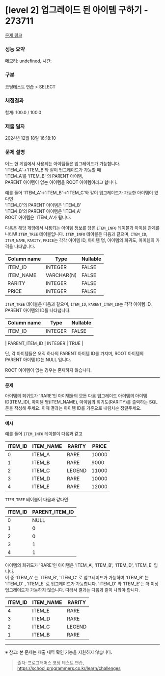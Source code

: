 # \[level 2] 업그레이드 된 아이템 구하기 - 273711

[문제 링크](https://school.programmers.co.kr/learn/courses/30/lessons/273711)

### 성능 요약

메모리: undefined, 시간:

### 구분

코딩테스트 연습 > SELECT

### 채점결과

합계: 100.0 / 100.0

### 제출 일자

2024년 12월 18일 16:18:10

### 문제 설명

어느 한 게임에서 사용되는 아이템들은 업그레이드가 가능합니다.\
'ITEM\_A'->'ITEM\_B'와 같이 업그레이드가 가능할 때\
'ITEM\_A'를 'ITEM\_B' 의 PARENT 아이템,\
PARENT 아이템이 없는 아이템을 ROOT 아이템이라고 합니다.

예를 들어 'ITEM\_A'->'ITEM\_B'->'ITEM\_C'와 같이 업그레이드가 가능한 아이템이 있다면\
'ITEM\_C'의 PARENT 아이템은 'ITEM\_B'\
'ITEM\_B'의 PARENT 아이템은 'ITEM\_A'\
ROOT 아이템은 'ITEM\_A'가 됩니다.

다음은 해당 게임에서 사용되는 아이템 정보를 담은 `ITEM_INFO` 테이블과 아이템 관계를 나타낸 `ITEM_TREE` 테이블입니다. `ITEM_INFO` 테이블은 다음과 같으며, `ITEM_ID`, `ITEM_NAME`, `RARITY`, `PRICE`는 각각 아이템 ID, 아이템 명, 아이템의 희귀도, 아이템의 가격을 나타냅니다.

| Column name | Type       | Nullable |
| ----------- | ---------- | -------- |
| ITEM\_ID    | INTEGER    | FALSE    |
| ITEM\_NAME  | VARCHAR(N) | FALSE    |
| RARITY      | INTEGER    | FALSE    |
| PRICE       | INTEGER    | FALSE    |

`ITEM_TREE` 테이블은 다음과 같으며, `ITEM_ID`, `PARENT_ITEM_ID`는 각각 아이템 ID, PARENT 아이템의 ID를 나타냅니다.

| Column name | Type    | Nullable |
| ----------- | ------- | -------- |
| ITEM\_ID    | INTEGER | FALSE    |

\| PARENT\_ITEM\_ID | INTEGER | TRUE |

단, 각 아이템들은 오직 하나의 PARENT 아이템 ID를 가지며, ROOT 아이템의 PARENT 아이템 ID는 NULL 입니다.

ROOT 아이템이 없는 경우는 존재하지 않습니다.

***

**문제**

아이템의 희귀도가 'RARE'인 아이템들의 모든 다음 업그레이드 아이템의 아이템 ID(ITEM\_ID), 아이템 명(ITEM\_NAME), 아이템의 희귀도(RARITY)를 출력하는 SQL 문을 작성해 주세요. 이때 결과는 아이템 ID를 기준으로 내림차순 정렬주세요.

***

**예시**

예를 들어 `ITEM_INFO` 테이블이 다음과 같고

| ITEM\_ID | ITEM\_NAME | RARITY | PRICE |
| -------- | ---------- | ------ | ----- |
| 0        | ITEM\_A    | RARE   | 10000 |
| 1        | ITEM\_B    | RARE   | 9000  |
| 2        | ITEM\_C    | LEGEND | 11000 |
| 3        | ITEM\_D    | RARE   | 10000 |
| 4        | ITEM\_E    | RARE   | 12000 |

`ITEM_TREE` 테이블이 다음과 같다면

| ITEM\_ID | PARENT\_ITEM\_ID |
| -------- | ---------------- |
| 0        | NULL             |
| 1        | 0                |
| 2        | 0                |
| 3        | 1                |
| 4        | 1                |

아이템의 희귀도가 'RARE'인 아이템은 'ITEM\_A', 'ITEM\_B', 'ITEM\_D', 'ITEM\_E' 입니다.\
이 중 'ITEM\_A' 는 'ITEM\_B', 'ITEM\_C' 로 업그레이드가 가능하며 'ITEM\_B' 는 'ITEM\_D' , 'ITEM\_E' 로 업그레이드가 가능합니다. 'ITEM\_D' 와 'ITEM\_E'는 더 이상 업그레이드가 가능하지 않습니다. 따라서 결과는 다음과 같이 나와야 합니다.

| ITEM\_ID | ITEM\_NAME | RARITY |
| -------- | ---------- | ------ |
| 4        | ITEM\_E    | RARE   |
| 3        | ITEM\_D    | RARE   |
| 2        | ITEM\_C    | LEGEND |
| 1        | ITEM\_B    | RARE   |

***

※ 참고: 본 문제는 제출 내역 확인 기능을 지원하지 않습니다.

> 출처: 프로그래머스 코딩 테스트 연습, https://school.programmers.co.kr/learn/challenges

